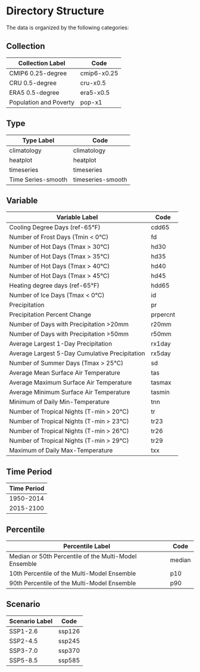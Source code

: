 # Directory Structure

The data is organized by the following categories:

## Collection

| Collection Label       | Code        |
|------------------------|-------------|
| CMIP6 0.25-degree      | cmip6-x0.25 |
| CRU 0.5-degree         | cru-x0.5    |
| ERA5 0.5-degree        | era5-x0.5   |
| Population and Poverty | pop-x1      |


## Type

| Type Label        | Code              |
|-------------------|-------------------|
| climatology       | climatology       |
| heatplot          | heatplot          |
| timeseries        | timeseries        |
|Time Series-smooth | timeseries-smooth |


## Variable

| Variable Label | Code       |
|----------------|------------|
| Cooling Degree Days (ref-65°F) | cdd65 |
| Number of Frost Days (Tmin < 0°C) | fd |
| Number of Hot Days (Tmax > 30°C) | hd30 |
| Number of Hot Days (Tmax > 35°C) | hd35 |
| Number of Hot Days (Tmax > 40°C) | hd40 |
| Number of Hot Days (Tmax > 45°C) | hd45 |
| Heating degree days (ref-65°F) | hdd65 |
| Number of Ice Days (Tmax < 0°C) | id |
| Precipitation | pr |
| Precipitation Percent Change | prpercnt |
| Number of Days with Precipitation >20mm | r20mm |
| Number of Days with Precipitation >50mm | r50mm |
| Average Largest 1-Day Precipitation | rx1day |
| Average Largest 5-Day Cumulative Precipitation | rx5day |
| Number of Summer Days (Tmax > 25°C) | sd |
| Average Mean Surface Air Temperature | tas |
| Average Maximum Surface Air Temperature | tasmax |
| Average Minimum Surface Air Temperature | tasmin |
| Minimum of Daily Min-Temperature | tnn |
| Number of Tropical Nights (T-min > 20°C) | tr |
| Number of Tropical Nights (T-min > 23°C) | tr23 |
| Number of Tropical Nights (T-min > 26°C) | tr26 |
| Number of Tropical Nights (T-min > 29°C) | tr29 |
| Maximum of Daily Max-Temperature | txx |

## Time Period

| Time Period |
|-------------|
| 1950-2014   |
| 2015-2100   |

## Percentile

| Percentile Label | Code |
|------------------|------|
| Median or 50th Percentile of the Multi-Model Ensemble | median |
| 10th Percentile of the Multi-Model Ensemble | p10 |
| 90th Percentile of the Multi-Model Ensemble | p90 |

## Scenario

| Scenario Label | Code |
|----------------|------|
| SSP1-2.6 | ssp126 |
| SSP2-4.5 | ssp245 |
| SSP3-7.0 | ssp370 |
| SSP5-8.5 | ssp585 |
